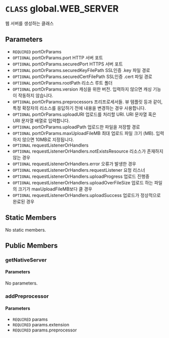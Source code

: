 # `CLASS` global.WEB_SERVER
웹 서버를 생성하는 클래스

## Parameters
* `REQUIRED` portOrParams 
* `OPTIONAL` portOrParams.port					HTTP  서버 포트
* `OPTIONAL` portOrParams.securedPort			HTTPS  서버 포트
* `OPTIONAL` portOrParams.securedKeyFilePath		SSL인증  .key 파일 경로
* `OPTIONAL` portOrParams.securedCertFilePath	SSL인증  .cert 파일 경로
* `OPTIONAL` portOrParams.rootPath				리소스  루트 폴더
* `OPTIONAL` portOrParams.version				캐싱을  위한 버전. 입력하지 않으면 캐싱 기능이 작동하지 않습니다.
* `OPTIONAL` portOrParams.preprocessors			프리프로세서들.  뷰 템플릿 등과 같이, 특정 확장자의 리소스를 응답하기 전에 내용을 변경하는 경우 사용합니다.
* `OPTIONAL` portOrParams.uploadURI				업로드를  처리할 URI. URI 문자열 혹은 URI 문자열 배열로 입력합니다.
* `OPTIONAL` portOrParams.uploadPath				업로드한  파일을 저장할 경로
* `OPTIONAL` portOrParams.maxUploadFileMB		최대  업로드 파일 크기 (MB). 입력하지 않으면 10MB로 지정됩니다.
* `OPTIONAL` requestListenerOrHandlers 
* `OPTIONAL` requestListenerOrHandlers.notExistsResource		리소스가  존재하지 않는 경우
* `OPTIONAL` requestListenerOrHandlers.error					오류가  발생한 경우
* `OPTIONAL` requestListenerOrHandlers.requestListener		요청  리스너
* `OPTIONAL` requestListenerOrHandlers.uploadProgress		업로드  진행중
* `OPTIONAL` requestListenerOrHandlers.uploadOverFileSize	업로드  하는 파일의 크기가 maxUploadFileMB보다 클 경우
* `OPTIONAL` requestListenerOrHandlers.uploadSuccess			업로드가  정상적으로 완료된 경우

## Static Members
No static members.

## Public Members

### getNativeServer
#### Parameters
No parameters.

### addPreprocessor
#### Parameters
* `REQUIRED` params
* `REQUIRED` params.extension
* `REQUIRED` params.preprocessor
